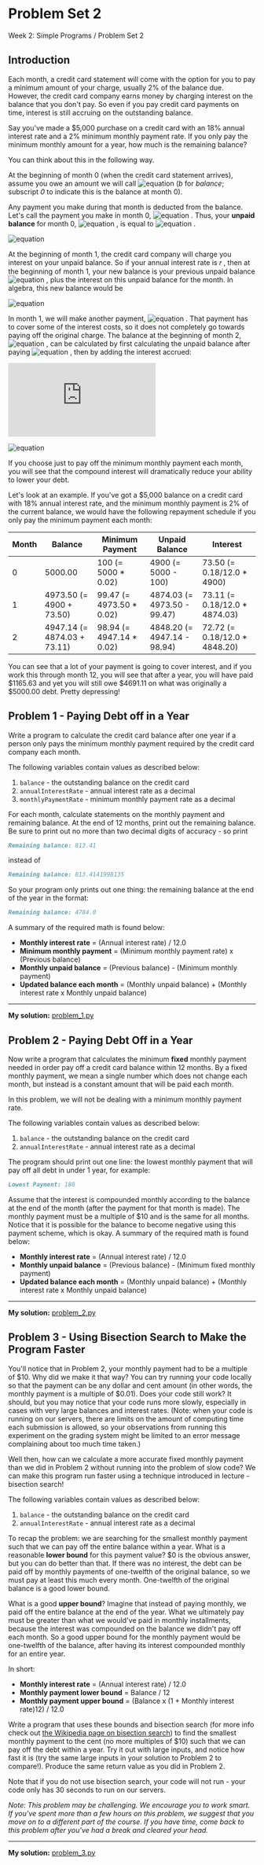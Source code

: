 # Problem Set 2

Week 2: Simple Programs / Problem Set 2

## Introduction

Each month, a credit card statement will come with the option for you to pay a minimum amount of your charge, usually 2% of the balance due. However, the credit card company earns money by charging interest on the balance that you don't pay. So even if you pay credit card payments on time, interest is still accruing on the outstanding balance.

Say you've made a $5,000 purchase on a credit card with an 18% annual interest rate and a 2% minimum monthly payment rate. If you only pay the minimum monthly amount for a year, how much is the remaining balance?

You can think about this in the following way.

At the beginning of month 0 (when the credit card statement arrives), assume you owe an amount we will call  ![equation](https://latex.codecogs.com/svg.latex?\inline&space;b_0)  (*b* for *balance*; subscript *0* to indicate this is the balance at month 0).

Any payment you make during that month is deducted from the balance. Let's call the payment you make in month 0,  ![equation](https://latex.codecogs.com/svg.latex?\inline&space;p_0) . Thus, your **unpaid balance** for month 0, ![equation](https://latex.codecogs.com/svg.latex?\inline&space;ub_0) , is equal to ![equation](https://latex.codecogs.com/svg.latex?\inline&space;b_0&space;-&space;p_0) .

![equation](https://latex.codecogs.com/svg.latex?\inline&space;ub_0&space;=&space;b_0&space;-&space;p_0)

At the beginning of month 1, the credit card company will charge you interest on your unpaid balance. So if your annual interest rate is  𝑟 , then at the beginning of month 1, your new balance is your previous unpaid balance ![equation](https://latex.codecogs.com/svg.latex?\inline&space;ub_0) , plus the interest on this unpaid balance for the month. In algebra, this new balance would be

![equation](https://latex.codecogs.com/svg.latex?b_1&space;=&space;ub_0&space;&plus;&space;\frac{r}{12.0}\cdot&space;ub_0)

In month 1, we will make another payment, ![equation](https://latex.codecogs.com/svg.latex?\inline&space;p_1) . That payment has to cover some of the interest costs, so it does not completely go towards paying off the original charge. The balance at the beginning of month 2, ![equation](https://latex.codecogs.com/svg.latex?\inline&space;b_2) , can be calculated by first calculating the unpaid balance after paying ![equation](https://latex.codecogs.com/svg.latex?\inline&space;p_1) , then by adding the interest accrued:

![equation](https://latex.codecogs.com/svg.latex?ub_1&space;=&space;b_1&space;-&space;p_1)

![equation](https://latex.codecogs.com/svg.latex?b_2&space;=&space;ub_1&space;&plus;&space;\frac{r}{12.0}&space;\cdot&space;ub_1)

If you choose just to pay off the minimum monthly payment each month, you will see that the compound interest will dramatically reduce your ability to lower your debt.

Let's look at an example. If you've got a $5,000 balance on a credit card with 18% annual interest rate, and the minimum monthly payment is 2% of the current balance, we would have the following repayment schedule if you only pay the minimum payment each month:

| Month | Balance                     | Minimum Payment           | Unpaid Balance              | Interest                       |
| ----- | --------------------------- | ------------------------- | --------------------------- | ------------------------------ |
| 0     | 5000.00                     | 100 (= 5000 \* 0.02)      | 4900 (= 5000 - 100)         | 73.50 (= 0.18/12.0 \* 4900)    |
| 1     | 4973.50 (= 4900 + 73.50)    | 99.47 (= 4973.50 \* 0.02) | 4874.03 (= 4973.50 - 99.47) | 73.11 (= 0.18/12.0 \* 4874.03) |
| 2     | 4947.14 (= 4874.03 + 73.11) | 98.94 (= 4947.14 \* 0.02) | 4848.20 (= 4947.14 - 98.94) | 72.72 (= 0.18/12.0 \* 4848.20) |

You can see that a lot of your payment is going to cover interest, and if you work this through month 12, you will see that after a year, you will have paid $1165.63 and yet you will still owe $4691.11 on what was originally a $5000.00 debt. Pretty depressing!

## Problem 1 - Paying Debt off in a Year

Write a program to calculate the credit card balance after one year if a person only pays the minimum monthly payment required by the credit card company each month.

The following variables contain values as described below:

1. `balance` - the outstanding balance on the credit card
1. `annualInterestRate` - annual interest rate as a decimal
1. `monthlyPaymentRate` - minimum monthly payment rate as a decimal

For each month, calculate statements on the monthly payment and remaining balance. At the end of 12 months, print out the remaining balance. Be sure to print out no more than two decimal digits of accuracy - so print

``` markdown
Remaining balance: 813.41
```

instead of

``` markdown
Remaining balance: 813.4141998135
```

So your program only prints out one thing: the remaining balance at the end of the year in the format:

``` markdown
Remaining balance: 4784.0
```

A summary of the required math is found below:

- **Monthly interest rate** = (Annual interest rate) / 12.0
- **Minimum monthly payment** = (Minimum monthly payment rate) x (Previous balance)
- **Monthly unpaid balance** = (Previous balance) - (Minimum monthly payment)
- **Updated balance each month** = (Monthly unpaid balance) + (Monthly interest rate x Monthly unpaid balance)

---

**My solution:** [problem_1.py](problem_1.py)

## Problem 2 - Paying Debt Off in a Year

Now write a program that calculates the minimum **fixed** monthly payment needed in order pay off a credit card balance within 12 months. By a fixed monthly payment, we mean a single number which does not change each month, but instead is a constant amount that will be paid each month.

In this problem, we will not be dealing with a minimum monthly payment rate.

The following variables contain values as described below:

1. `balance` - the outstanding balance on the credit card
1. `annualInterestRate` - annual interest rate as a decimal

The program should print out one line: the lowest monthly payment that will pay off all debt in under 1 year, for example:

``` markdown
Lowest Payment: 180
```

Assume that the interest is compounded monthly according to the balance at the end of the month (after the payment for that month is made). The monthly payment must be a multiple of $10 and is the same for all months. Notice that it is possible for the balance to become negative using this payment scheme, which is okay. A summary of the required math is found below:

- **Monthly interest rate** = (Annual interest rate) / 12.0
- **Monthly unpaid balance** = (Previous balance) - (Minimum fixed monthly payment)
- **Updated balance each month** = (Monthly unpaid balance) + (Monthly interest rate x Monthly unpaid balance)

---

**My solution:** [problem_2.py](problem_2.py)

## Problem 3 - Using Bisection Search to Make the Program Faster

You'll notice that in Problem 2, your monthly payment had to be a multiple of $10. Why did we make it that way? You can try running your code locally so that the payment can be any dollar and cent amount (in other words, the monthly payment is a multiple of $0.01). Does your code still work? It should, but you may notice that your code runs more slowly, especially in cases with very large balances and interest rates. (Note: when your code is running on our servers, there are limits on the amount of computing time each submission is allowed, so your observations from running this experiment on the grading system might be limited to an error message complaining about too much time taken.)

Well then, how can we calculate a more accurate fixed monthly payment than we did in Problem 2 without running into the problem of slow code? We can make this program run faster using a technique introduced in lecture - bisection search!

The following variables contain values as described below:

1. `balance` - the outstanding balance on the credit card
1. `annualInterestRate` - annual interest rate as a decimal

To recap the problem: we are searching for the smallest monthly payment such that we can pay off the entire balance within a year. What is a reasonable **lower bound** for this payment value? $0 is the obvious answer, but you can do better than that. If there was no interest, the debt can be paid off by monthly payments of one-twelfth of the original balance, so we must pay at least this much every month. One-twelfth of the original balance is a good lower bound.

What is a good **upper bound**? Imagine that instead of paying monthly, we paid off the entire balance at the end of the year. What we ultimately pay must be greater than what we would've paid in monthly installments, because the interest was compounded on the balance we didn't pay off each month. So a good upper bound for the monthly payment would be one-twelfth of the balance, after having its interest compounded monthly for an entire year.

In short:

- **Monthly interest rate** = (Annual interest rate) / 12.0
- **Monthly payment lower bound** = Balance / 12
- **Monthly payment upper bound** = (Balance x (1 + Monthly interest rate)12) / 12.0

Write a program that uses these bounds and bisection search (for more info check out [the Wikipedia page on bisection search](http://en.wikipedia.org/wiki/Bisection_method)) to find the smallest monthly payment to the cent (no more multiples of $10) such that we can pay off the debt within a year. Try it out with large inputs, and notice how fast it is (try the same large inputs in your solution to Problem 2 to compare!). Produce the same return value as you did in Problem 2.

Note that if you do not use bisection search, your code will not run - your code only has 30 seconds to run on our servers.

*Note: This problem may be challenging. We encourage you to work smart. If you've spent more than a few hours on this problem, we suggest that you move on to a different part of the course. If you have time, come back to this problem after you've had a break and cleared your head.*

---

**My solution:** [problem_3.py](problem_3.py)
